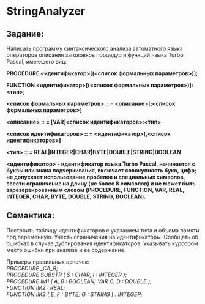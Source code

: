 # StringAnalyzer
## Задание:

Написать программу синтаксического анализа автоматного языка операторов описания заголовков процедур и функций языка Turbo Pascal, имеющего вид:

**PROCEDURE <идентификатор>[(<список формальных параметров>)];**

**FUNCTION <идентификатор>[(<список формальных параметров>)]:<тип>;**

**<список формальных параметров> :: = <описание>[;<список формальных параметров>]**

**<описание> :: = [VAR]<список идентификаторов>:<тип>**

**<список идентификаторов> :: = <идентификатор>[,<список идентификаторов>]**

**<тип> :: = REAL|INTEGER|CHAR|BYTE|DOUBLE|STRING|BOOLEAN**

**<идентификатор> - идентификатор языка Turbo Pascal, начинается с буквы или знака подчеркивания, включает совокупность букв, цифр; не допускает использование пробелов и специальных символов, ввести ограничение на длину (не более 8 символов) и не может быть зарезервированным словом (PROCEDURE, FUNCTION, VAR, REAL, INTEGER, CHAR, BYTE, DOUBLE, STRING, BOOLEAN).**

## Семантика:
Построить таблицу идентификаторов с указанием типа и объема памяти под переменную. Учесть ограничения на идентификаторы.
Сообщать об ошибках в случае дублирования идентификаторов. Указывать курсором место ошибки при анализе и ее содержание.

Примеры правильных цепочек:  
*PROCEDURE  _CA_B;  
PROCEDURE  SUBSTR ( S : CHAR;  I : INTEGER );  
PROCEDURE  IM1 ( A, B : BOOLEAN;  VAR  C, D : DOUBLE );  
FUNCTION  IM2 : REAL;  
FUNCTION  IM3 ( E, F : BYTE;  G : STRING ) : INTEGER;*  
